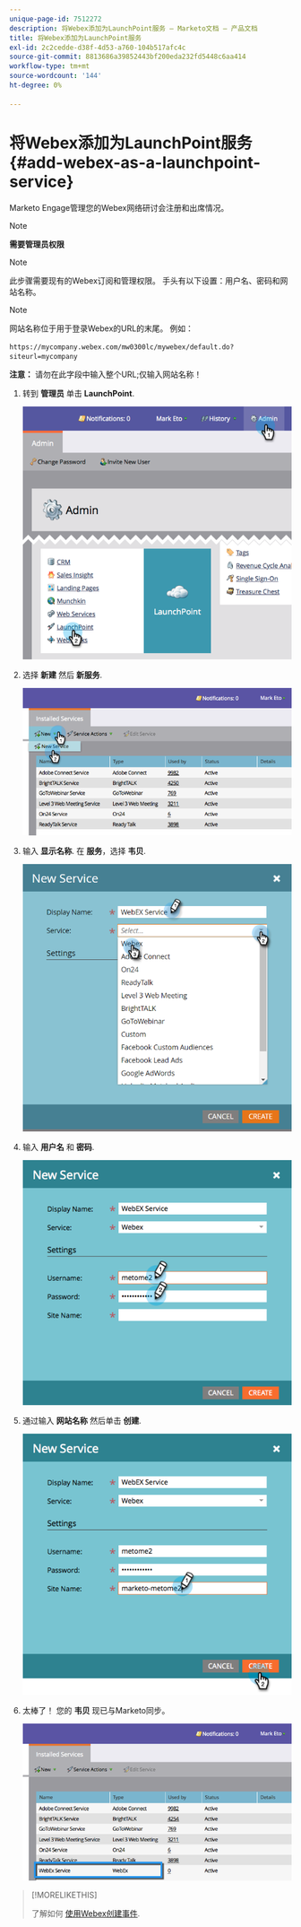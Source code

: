 ```yaml
---
unique-page-id: 7512272
description: 将Webex添加为LaunchPoint服务 — Marketo文档 — 产品文档
title: 将Webex添加为LaunchPoint服务
exl-id: 2c2cedde-d38f-4d53-a760-104b517afc4c
source-git-commit: 8813686a39852443bf200eda232fd5448c6aa414
workflow-type: tm+mt
source-wordcount: '144'
ht-degree: 0%

---
```


# 将Webex添加为LaunchPoint服务 {#add-webex-as-a-launchpoint-service}

Marketo Engage管理您的Webex网络研讨会注册和出席情况。

>[!NOTE]
>
>**需要管理员权限**

>[!NOTE]
>
>此步骤需要现有的Webex订阅和管理权限。 手头有以下设置：用户名、密码和网站名称。

>[!NOTE]
>
>网站名称位于用于登录Webex的URL的末尾。 例如：
>
>`https://mycompany.webex.com/mw0300lc/mywebex/default.do?siteurl=mycompany`
>
>**注意：** 请勿在此字段中输入整个URL;仅输入网站名称！

1. 转到 **管理员** 单击 **LaunchPoint**.

   ![](assets/image2015-4-23-11-3a20-3a43.png)

1. 选择 **新建** 然后 **新服务**.

   ![](assets/webex-new-service.png)

1. 输入 **显示名称**. 在 **服务**，选择 **韦贝**.

   ![](assets/new-service-webex.png)

1. 输入 **用户名** 和 **密码**.

   ![](assets/image2015-4-24-18-3a56-3a56.png)

1. 通过输入 **网站名称** 然后单击 **创建**.

   ![](assets/image2015-4-24-18-3a58-3a43.png)

1. 太棒了！ 您的 **韦贝** 现已与Marketo同步。

   ![](assets/webex.png)

>[!MORELIKETHIS]
>
>了解如何 [使用Webex创建事件](/help/marketo/product-docs/demand-generation/events/create-an-event/create-an-event-with-webex.md).
